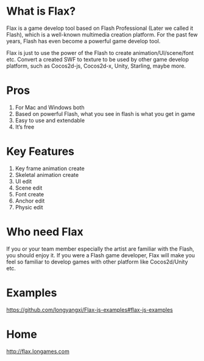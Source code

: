 What is Flax?
============
Flax is a game develop tool based on Flash Professional (Later we called it Flash), which is a well-known multimedia creation platform. For the past few years, Flash has even become a powerful game develop tool.

Flax is just to use the power of the Flash to create animation/UI/scene/font etc.  Convert  a created SWF to texture to be used by other game develop platform, such as Cocos2d-js, Cocos2d-x, Unity, Starling, maybe more.

Pros
====
1. For Mac and Windows both
2. Based on powerful Flash, what you see in flash is what you get in game
3. Easy to use and extendable
4. It’s free

Key Features
============
1. Key frame animation create
2. Skeletal animation create
3. UI edit
4. Scene edit
5. Font create
6. Anchor edit
7. Physic edit

Who need Flax
=============
If you or your team member especially the artist are familiar with the Flash, you should enjoy it. If you were a Flash game developer, Flax will make you feel so familiar to develop games with other platform like Cocos2d/Unity etc.

Examples
========
https://github.com/longyangxi/Flax-js-examples#flax-js-examples

Home
====
http://flax.longames.com

 

 

 

 

 

 

 

 

 
